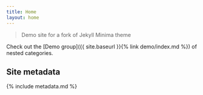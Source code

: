 ```yaml
---
title: Home
layout: home
---
```


> Demo site for a fork of Jekyll Minima theme

Check out the [Demo group]({{ site.baseurl }}{% link demo/index.md %}) of nested categories.


## Site metadata

{% include metadata.md %}
